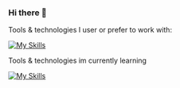 ### Hi there 👋


Tools & technologies I user or prefer to work with:

[![My Skills](https://skillicons.dev/icons?i=html,css,sass,svg,figma,javascript,github,svelte,react,firebase,supabase&perline=10)](#)

Tools & technologies im currently learning

[![My Skills](https://skillicons.dev/icons?i=typescript,nodejs,postgres&perline=10)](#)
